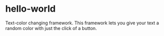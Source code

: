 # hello-world
Text-color changing framework.
This framework lets you give your text a random color with just the click of a button.
